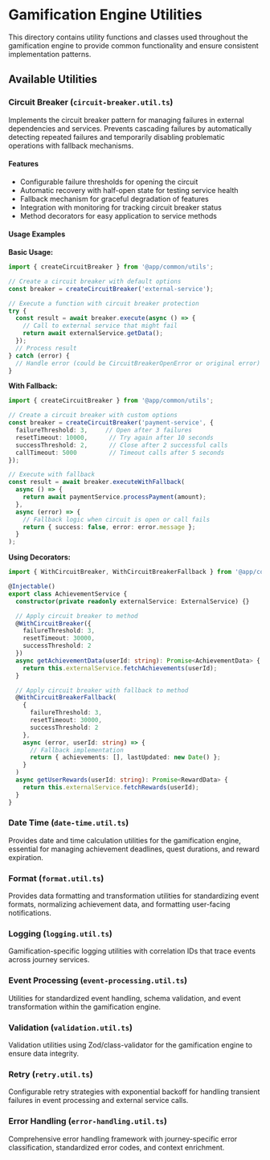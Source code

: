 # Gamification Engine Utilities

This directory contains utility functions and classes used throughout the gamification engine to provide common functionality and ensure consistent implementation patterns.

## Available Utilities

### Circuit Breaker (`circuit-breaker.util.ts`)

Implements the circuit breaker pattern for managing failures in external dependencies and services. Prevents cascading failures by automatically detecting repeated failures and temporarily disabling problematic operations with fallback mechanisms.

#### Features

- Configurable failure thresholds for opening the circuit
- Automatic recovery with half-open state for testing service health
- Fallback mechanism for graceful degradation of features
- Integration with monitoring for tracking circuit breaker status
- Method decorators for easy application to service methods

#### Usage Examples

**Basic Usage:**

```typescript
import { createCircuitBreaker } from '@app/common/utils';

// Create a circuit breaker with default options
const breaker = createCircuitBreaker('external-service');

// Execute a function with circuit breaker protection
try {
  const result = await breaker.execute(async () => {
    // Call to external service that might fail
    return await externalService.getData();
  });
  // Process result
} catch (error) {
  // Handle error (could be CircuitBreakerOpenError or original error)
}
```

**With Fallback:**

```typescript
import { createCircuitBreaker } from '@app/common/utils';

// Create a circuit breaker with custom options
const breaker = createCircuitBreaker('payment-service', {
  failureThreshold: 3,     // Open after 3 failures
  resetTimeout: 10000,      // Try again after 10 seconds
  successThreshold: 2,      // Close after 2 successful calls
  callTimeout: 5000         // Timeout calls after 5 seconds
});

// Execute with fallback
const result = await breaker.executeWithFallback(
  async () => {
    return await paymentService.processPayment(amount);
  },
  async (error) => {
    // Fallback logic when circuit is open or call fails
    return { success: false, error: error.message };
  }
);
```

**Using Decorators:**

```typescript
import { WithCircuitBreaker, WithCircuitBreakerFallback } from '@app/common/utils';

@Injectable()
export class AchievementService {
  constructor(private readonly externalService: ExternalService) {}

  // Apply circuit breaker to method
  @WithCircuitBreaker({
    failureThreshold: 3,
    resetTimeout: 30000,
    successThreshold: 2
  })
  async getAchievementData(userId: string): Promise<AchievementData> {
    return this.externalService.fetchAchievements(userId);
  }

  // Apply circuit breaker with fallback to method
  @WithCircuitBreakerFallback(
    {
      failureThreshold: 3,
      resetTimeout: 30000,
      successThreshold: 2
    },
    async (error, userId: string) => {
      // Fallback implementation
      return { achievements: [], lastUpdated: new Date() };
    }
  )
  async getUserRewards(userId: string): Promise<RewardData> {
    return this.externalService.fetchRewards(userId);
  }
}
```

### Date Time (`date-time.util.ts`)

Provides date and time calculation utilities for the gamification engine, essential for managing achievement deadlines, quest durations, and reward expiration.

### Format (`format.util.ts`)

Provides data formatting and transformation utilities for standardizing event formats, normalizing achievement data, and formatting user-facing notifications.

### Logging (`logging.util.ts`)

Gamification-specific logging utilities with correlation IDs that trace events across journey services.

### Event Processing (`event-processing.util.ts`)

Utilities for standardized event handling, schema validation, and event transformation within the gamification engine.

### Validation (`validation.util.ts`)

Validation utilities using Zod/class-validator for the gamification engine to ensure data integrity.

### Retry (`retry.util.ts`)

Configurable retry strategies with exponential backoff for handling transient failures in event processing and external service calls.

### Error Handling (`error-handling.util.ts`)

Comprehensive error handling framework with journey-specific error classification, standardized error codes, and context enrichment.